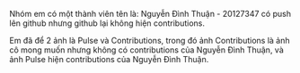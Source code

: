 Nhóm em có một thành viên tên là: Nguyễn Đình Thuận - 20127347 có push lên github nhưng github lại không hiện contributions. 

Em đã để 2 ảnh là Pulse và Contributions, trong đó ảnh Contributions là ảnh cô mong muốn nhưng không có contributions của Nguyễn Đình Thuận, và ảnh Pulse hiện contributions của Nguyễn Đình Thuận.
